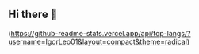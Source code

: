 ## Hi there 👋

(https://github-readme-stats.vercel.app/api/top-langs/?username=IgorLeo01&layout=compact&theme=radical)
